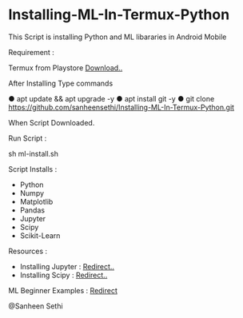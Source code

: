 # Installing-ML-In-Termux-Python
This Script is installing Python and ML libararies in Android Mobile

Requirement :

Termux from Playstore [Download..](https://play.google.com/store/apps/details?id=com.termux)

After Installing Type commands

● apt update && apt upgrade -y
● apt install git -y
● git clone https://github.com/sanheensethi/Installing-ML-In-Termux-Python.git
 
 When Script Downloaded.
 
Run Script : 

sh ml-install.sh

Script Installs :

* Python 
* Numpy
* Matplotlib
* Pandas 
* Jupyter
* Scipy
* Scikit-Learn

Resources :
 
* Installing Jupyter : [Redirect..](http://www.leouieda.com/blog/scipy-on-android.html)
* Installing Scipy : [Redirect..](https://wiki.termux.com/wiki/Package_Management#its-pointless_.28live_the_dream.29)

ML Beginner Examples : [Redirect](https://github.com/Subarno/MachineLearningPracticePrograms)

@Sanheen Sethi